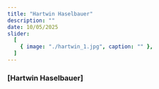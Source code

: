 ```yaml
---
title: "Hartwin Haselbauer"
description: ""
date: 10/05/2025
slider:
  [
    { image: "./hartwin_1.jpg", caption: "" },
  ]
---
```



### [Hartwin Haselbauer]

